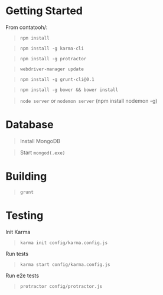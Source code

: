 # Getting Started

From contatooh/:

> `npm install`

> `npm install -g karma-cli`

> `npm install -g protractor`

> `webdriver-manager update`

> `npm install -g grunt-cli@0.1`

> `npm install -g bower && bower install`

> `node server`
or
> `nodemon server` (npm install nodemon -g)

# Database

> Install MongoDB

> Start `mongod(.exe)`

# Building

> `grunt`

# Testing

Init Karma
> `karma init config/karma.config.js`

Run tests
> `karma start config/karma.config.js`

Run e2e tests
> `protractor config/protractor.js`